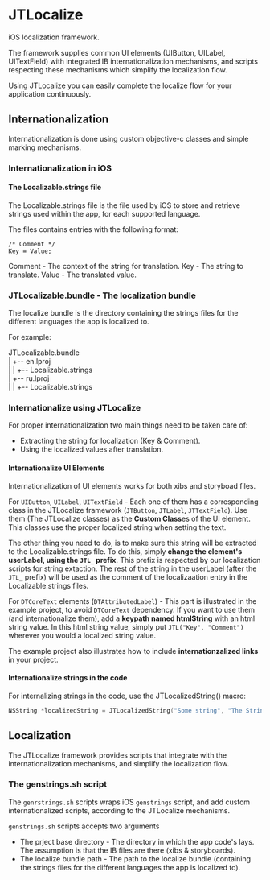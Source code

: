 JTLocalize
==========

iOS localization framework.

The framework supplies common UI elements (UIButton, UILabel, UITextField) with integrated IB internationalization mechanisms,
and scripts respecting these mechanisms which simplify the localization flow.

Using JTLocalize you can easily complete the localize flow for your application continuously.

## Internationalization

Internationalization is done using custom objective-c classes and simple marking mechanisms.

### Internationalization in iOS

#### The Localizable.strings file
The Localizable.strings file is the file used by iOS to store and retrieve strings used within the app, for each supported language.

The files contains entries with the following format:
```
/* Comment */
Key = Value;
```

Comment - The context of the string for translation.
Key - The string to translate.
Value - The translated value.

### JTLocalizable.bundle - The localization bundle

The localize bundle is the directory containing the strings files for the different languages the app is localized to.

For example:

JTLocalizable.bundle <br/>
|   +-- en.lproj <br/>
|   |   +-- Localizable.strings <br/>
|   +-- ru.lproj <br/>
|   |   +-- Localizable.strings <br/>


### Internationalize using JTLocalize

For proper internationalization two main things need to be taken care of:                                               
- Extracting the string for localization (Key & Comment).                                                             
- Using the localized values after translation. 

#### Internationalize UI Elements

Internationalization of UI elements works for both xibs and storyboad files.

For `UIButton`, `UILabel`, `UITextField` - Each one of them has a corresponding class in the JTLocalize framework (`JTButton`, `JTLabel`, `JTTextField`).
Use them (The JTLocalize classes) as the **Custom Class**es of the UI element. 
This classes use the proper localized string when setting the text.

The other thing you need to do, is to make sure this string will be extracted to the Localizable.strings file.
To do this, simply **change the element's userLabel, using the `JTL_` prefix**. 
This prefix is respected by our localization scripts for string extaction.
The rest of the string in the userLabel (after the `JTL_` prefix) will be used as the comment of the localizaation entry in the Localizable.strings files.

For `DTCoreText` elements (`DTAttributedLabel`) - This part is illustrated in the example project, to avoid `DTCoreText` dependency. 
If you want to use them (and internationalize them), add a **keypath named htmlString** with an html string value.
In this html string value, simply put `JTL("Key", "Comment")` wherever you would a localized string value.

The example project also illustrates how to include **internationzalized links** in your project.   

#### Internationalize strings in the code

For internalizing strings in the code, use the JTLocalizedString() macro: 
```objective-c
NSString *localizedString = JTLocalizedString("Some string", "The Strings context for translation")
```

## Localization

The JTLocalize framework provides scripts that integrate with the internationalization mechanisms, and simplify the localization flow.

### The genstrings.sh script

The `genrstrings.sh` scripts wraps iOS `genstrings` script, and add custom internationalized scripts, according to the JTLocalize mechanisms.

`genstrings.sh` scripts accepts two arguments
- The prject base directory - The directory in which the app code's lays. The assumption is that the IB files are there (xibs & storyboards).
- The localize bundle path - The path to the localize bundle (containing the strings files for the different languages the app is localized to).
 



